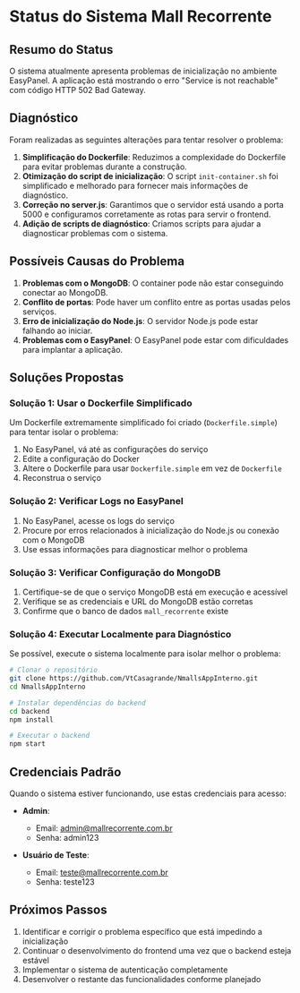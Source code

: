# Status do Sistema Mall Recorrente

## Resumo do Status

O sistema atualmente apresenta problemas de inicialização no ambiente EasyPanel. A aplicação está mostrando o erro "Service is not reachable" com código HTTP 502 Bad Gateway.

## Diagnóstico

Foram realizadas as seguintes alterações para tentar resolver o problema:

1. **Simplificação do Dockerfile**: Reduzimos a complexidade do Dockerfile para evitar problemas durante a construção.
2. **Otimização do script de inicialização**: O script `init-container.sh` foi simplificado e melhorado para fornecer mais informações de diagnóstico.
3. **Correção no server.js**: Garantimos que o servidor está usando a porta 5000 e configuramos corretamente as rotas para servir o frontend.
4. **Adição de scripts de diagnóstico**: Criamos scripts para ajudar a diagnosticar problemas com o sistema.

## Possíveis Causas do Problema

1. **Problemas com o MongoDB**: O container pode não estar conseguindo conectar ao MongoDB.
2. **Conflito de portas**: Pode haver um conflito entre as portas usadas pelos serviços.
3. **Erro de inicialização do Node.js**: O servidor Node.js pode estar falhando ao iniciar.
4. **Problemas com o EasyPanel**: O EasyPanel pode estar com dificuldades para implantar a aplicação.

## Soluções Propostas

### Solução 1: Usar o Dockerfile Simplificado

Um Dockerfile extremamente simplificado foi criado (`Dockerfile.simple`) para tentar isolar o problema:

1. No EasyPanel, vá até as configurações do serviço
2. Edite a configuração do Docker
3. Altere o Dockerfile para usar `Dockerfile.simple` em vez de `Dockerfile`
4. Reconstrua o serviço

### Solução 2: Verificar Logs no EasyPanel

1. No EasyPanel, acesse os logs do serviço
2. Procure por erros relacionados à inicialização do Node.js ou conexão com o MongoDB
3. Use essas informações para diagnosticar melhor o problema

### Solução 3: Verificar Configuração do MongoDB

1. Certifique-se de que o serviço MongoDB está em execução e acessível
2. Verifique se as credenciais e URL do MongoDB estão corretas
3. Confirme que o banco de dados `mall_recorrente` existe

### Solução 4: Executar Localmente para Diagnóstico

Se possível, execute o sistema localmente para isolar melhor o problema:

```sh
# Clonar o repositório
git clone https://github.com/VtCasagrande/NmallsAppInterno.git
cd NmallsAppInterno

# Instalar dependências do backend
cd backend
npm install

# Executar o backend
npm start
```

## Credenciais Padrão

Quando o sistema estiver funcionando, use estas credenciais para acesso:

- **Admin**:
  - Email: admin@mallrecorrente.com.br
  - Senha: admin123

- **Usuário de Teste**:
  - Email: teste@mallrecorrente.com.br
  - Senha: teste123

## Próximos Passos

1. Identificar e corrigir o problema específico que está impedindo a inicialização
2. Continuar o desenvolvimento do frontend uma vez que o backend esteja estável
3. Implementar o sistema de autenticação completamente
4. Desenvolver o restante das funcionalidades conforme planejado 